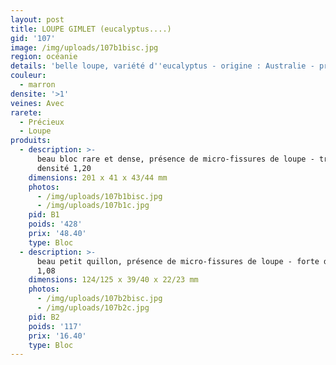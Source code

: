 ```yaml
---
layout: post
title: LOUPE GIMLET (eucalyptus....)
gid: '107'
image: /img/uploads/107b1bisc.jpg
region: océanie
details: 'belle loupe, variété d''eucalyptus - origine : Australie - provenance : GB'
couleur:
  - marron
densite: '>1'
veines: Avec
rarete:
  - Précieux
  - Loupe
produits:
  - description: >-
      beau bloc rare et dense, présence de micro-fissures de loupe - très forte
      densité 1,20 
    dimensions: 201 x 41 x 43/44 mm
    photos:
      - /img/uploads/107b1bisc.jpg
      - /img/uploads/107b1c.jpg
    pid: B1
    poids: '428'
    prix: '48.40'
    type: Bloc
  - description: >-
      beau petit quillon, présence de micro-fissures de loupe - forte densité
      1,08
    dimensions: 124/125 x 39/40 x 22/23 mm
    photos:
      - /img/uploads/107b2bisc.jpg
      - /img/uploads/107b2c.jpg
    pid: B2
    poids: '117'
    prix: '16.40'
    type: Bloc
---
```


